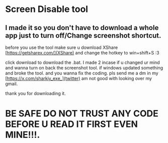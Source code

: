 # Screen Disable tool
## I made it so you don't have to download a whole app just to turn off/Change screenshot shortcut. 

before you use the tool make sure u download XShare [https://getsharex.com/](XShare) and change the hotkey to win+shift+S :3

click download to download the .bat. I made 2 incase if u changed ur mind and wanna turn on back the screenshot tool. if windows updated something and broke the tool. and you wanna fix the coding. pls send me a dm in my [https://x.com/sharkiy_exe_](twitter) am not good with looking over my gmail.

thank you for downloading it. 

# BE SAFE DO NOT TRUST ANY CODE BEFORE U READ IT FIRST EVEN MINE!!!.



